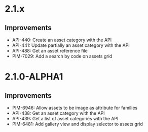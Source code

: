 # 2.1.x

## Improvements

- API-440: Create an asset category with the API
- API-441: Update partially an asset category with the API
- API-488: Get an asset reference file
- PIM-7029: Add a search by code on assets grid

# 2.1.0-ALPHA1

## Improvements

- PIM-6946: Allow assets to be image as attribute for families
- API-438: Get an asset category with the API
- API-439: Get a list of asset categories with the API
- PIM-6481: Add gallery view and display selector to assets grid

